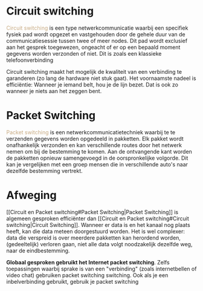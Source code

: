 # Circuit switching
<span style="color:#c8ab83;">Circuit switching</span> is een type netwerkcommunicatie waarbij een specifiek fysiek pad wordt opgezet en vastgehouden door de gehele duur van de communicatiesessie tussen twee of meer nodes. Dit pad wordt exclusief aan het gesprek toegewezen, ongeacht of er op een bepaald moment gegevens worden verzonden of niet. Dit is zoals een klassieke telefoonverbinding

Circuit switching maakt het mogelijk de kwaliteit van een verbinding te garanderen (zo lang de hardware niet stuk gaat). Het voornaamste nadeel is efficiëntie: Wanneer je iemand belt, hou je de lijn bezet. Dat is ook zo wanneer je niets aan het zeggen bent.

# Packet Switching
<span style="color:#c8ab83;">Packet switching</span> is een netwerkcommunicatietechniek waarbij te te verzenden gegevens worden opgedeeld in pakketten.  Elk pakket wordt onafhankelijk verzonden en kan verschillende routes door het netwerk nemen om bij de bestemming te komen.  Aan de ontvangende kant worden de pakketten opnieuw samengevoegd in de oorspronkelijke volgorde. Dit kan je vergelijken met een groep mensen die in verschillende auto's naar dezelfde bestemming vertrekt.

# Afweging
[[Circuit en Packet switching#Packet Switching|Packet Switching]] is algemeen gesproken efficiënter dan [[Circuit en Packet switching#Circuit switching|Circuit Switching]]. Wanneer er data is en het kanaal nog plaats heeft, kan die data meteen doorgestuurd worden. Het is wel complexer: data die verspreid is over meerdere pakketten kan herordend worden, (gedeeltelijk) verloren gaan, niet alle data volgt noodzakelijk dezelfde weg, naar de eindbestemming.

**Globaal gesproken gebruikt het Internet packet switching**. Zelfs toepassingen waarbij sprake is van een "verbinding" (zoals internetbellen of video chat) gebruiken packet switching switching. Ook als je een inbelverbinding gebruikt, gebruik je packet switching